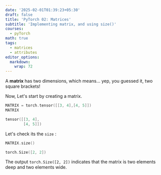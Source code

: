 ```yaml
---
date: '2025-02-01T01:39:23+05:30'
draft: false
title: 'PyTorch 02: Matrices'
subtitle: 'Implementing matrix, and using size()'
courses:
  - pyTorch
math: true
tags:
  - matrices
  - attributes
editor_options: 
  markdown: 
    wrap: 72
---
```

A **matrix** has two dimensions, which means... yep, you guessed it, two square brackets!

Now, Let's start by creating a matrix.

```c
MATRIX = torch.tensor([[3, 4],[4, 5]]) 
MATRIX
```
```c
tensor([[3, 4],
        [4, 5]])
```

Let's check its the `size` :

```c
MATRIX.size()
```
```c
torch.Size([2, 2])
```

The output `torch.Size([2, 2])` indicates that the matrix is two elements deep and two elements wide.
